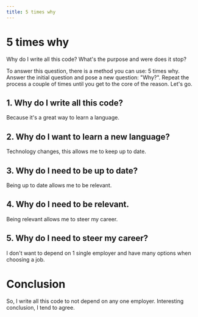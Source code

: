 ```yaml
---
title: 5 times why
---
```


# 5 times why

Why do I write all this code? What's the purpose and were does it stop?

To answer this question, there is a method you can use: 5 times why. Answer the initial question and pose a new question: "Why?". Repeat the process a couple of times until you get to the core of the reason. Let's go.

## 1. Why do I write all this code?

Because it's a great way to learn a language.

## 2. Why do I want to learn a new language?

Technology changes, this allows me to keep up to date.

## 3. Why do I need to be up to date?

Being up to date allows me to be relevant.

## 4. Why do I need to be relevant.

Being relevant allows me to steer my career.

## 5. Why do I need to steer my career?

I don't want to depend on 1 single employer and have many options when choosing a job.

# Conclusion

So, I write all this code to not depend on any one employer. Interesting conclusion, I tend to agree.
